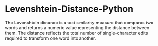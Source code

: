 # Levenshtein-Distance-Python
 The Levenshtein distance is a text similarity measure that compares two words and returns a numeric value representing the distance between them. The distance reflects the total number of single-character edits required to transform one word into another.
